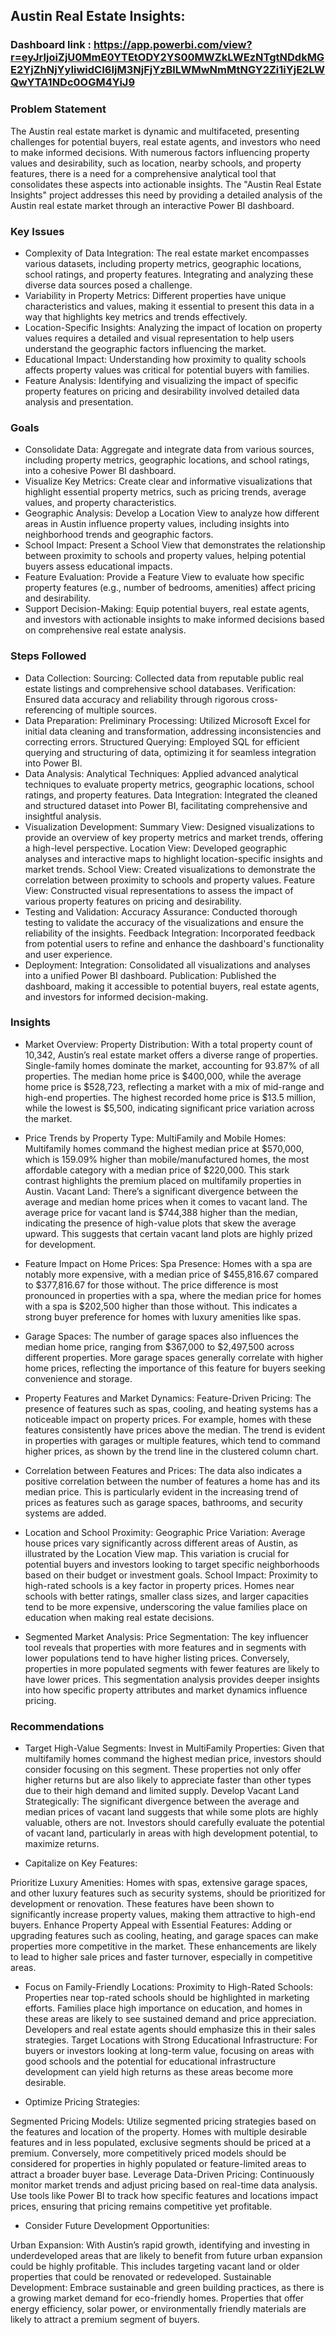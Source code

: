 ## Austin Real Estate Insights: 

### Dashboard link : https://app.powerbi.com/view?r=eyJrIjoiZjU0MmE0YTEtODY2YS00MWZkLWEzNTgtNDdkMGE2YjZhNjYyIiwidCI6IjM3NjFjYzBlLWMwNmMtNGY2Zi1iYjE2LWQwYTA1NDc0OGM4YiJ9

### Problem Statement

The Austin real estate market is dynamic and multifaceted, presenting challenges for potential buyers, real estate agents, and investors who need to make informed decisions. With numerous factors influencing property values and desirability, such as location, nearby schools, and property features, there is a need for a comprehensive analytical tool that consolidates these aspects into actionable insights. The "Austin Real Estate Insights" project addresses this need by providing a detailed analysis of the Austin real estate market through an interactive Power BI dashboard.

### Key Issues

- Complexity of Data Integration: The real estate market encompasses various datasets, including property metrics, geographic locations, school ratings, and property features. Integrating and analyzing these diverse data sources posed a challenge.
- Variability in Property Metrics: Different properties have unique characteristics and values, making it essential to present this data in a way that highlights key metrics and trends effectively.
- Location-Specific Insights: Analyzing the impact of location on property values requires a detailed and visual representation to help users understand the geographic factors influencing the market.
- Educational Impact: Understanding how proximity to quality schools affects property values was critical for potential buyers with families.
- Feature Analysis: Identifying and visualizing the impact of specific property features on pricing and desirability involved detailed data analysis and presentation.

### Goals

- Consolidate Data: Aggregate and integrate data from various sources, including property metrics, geographic locations, and school ratings, into a cohesive Power BI dashboard.
- Visualize Key Metrics: Create clear and informative visualizations that highlight essential property metrics, such as pricing trends, average values, and property characteristics.
- Geographic Analysis: Develop a Location View to analyze how different areas in Austin influence property values, including insights into neighborhood trends and geographic factors.
- School Impact: Present a School View that demonstrates the relationship between proximity to schools and property values, helping potential buyers assess educational impacts.
- Feature Evaluation: Provide a Feature View to evaluate how specific property features (e.g., number of bedrooms, amenities) affect pricing and desirability.
- Support Decision-Making: Equip potential buyers, real estate agents, and investors with actionable insights to make informed decisions based on comprehensive real estate analysis.

### Steps Followed

- Data Collection:
        Sourcing: Collected data from reputable public real estate listings and comprehensive school databases.
        Verification: Ensured data accuracy and reliability through rigorous cross-referencing of multiple sources.
- Data Preparation:
        Preliminary Processing: Utilized Microsoft Excel for initial data cleaning and transformation, addressing inconsistencies and correcting errors.
        Structured Querying: Employed SQL for efficient querying and structuring of data, optimizing it for seamless integration into Power BI.
- Data Analysis:
        Analytical Techniques: Applied advanced analytical techniques to evaluate property metrics, geographic locations, school ratings, and property features.
        Data Integration: Integrated the cleaned and structured dataset into Power BI, facilitating comprehensive and insightful analysis.
- Visualization Development:
        Summary View: Designed visualizations to provide an overview of key property metrics and market trends, offering a high-level perspective.
        Location View: Developed geographic analyses and interactive maps to highlight location-specific insights and market trends.
        School View: Created visualizations to demonstrate the correlation between proximity to schools and property values.
        Feature View: Constructed visual representations to assess the impact of various property features on pricing and desirability.
- Testing and Validation:
        Accuracy Assurance: Conducted thorough testing to validate the accuracy of the visualizations and ensure the reliability of the insights.
        Feedback Integration: Incorporated feedback from potential users to refine and enhance the dashboard's functionality and user experience.
- Deployment:
        Integration: Consolidated all visualizations and analyses into a unified Power BI dashboard.
        Publication: Published the dashboard, making it accessible to potential buyers, real estate agents, and investors for informed decision-making.

### Insights

- Market Overview:
        Property Distribution: With a total property count of 10,342, Austin’s real estate market offers a diverse range of properties. Single-family homes dominate the market, accounting for 93.87% of all properties. The median home price is $400,000, while the average home price is $528,723, reflecting a market with a mix of mid-range and high-end properties. The highest recorded home price is $13.5 million, while the lowest is $5,500, indicating significant price variation across the market.

- Price Trends by Property Type:
        MultiFamily and Mobile Homes: Multifamily homes command the highest median price at $570,000, which is 159.09% higher than mobile/manufactured homes, the most affordable category with a median price of $220,000. This stark contrast highlights the premium placed on multifamily properties in Austin.
        Vacant Land: There’s a significant divergence between the average and median home prices when it comes to vacant land. The average price for vacant land is $744,388 higher than the median, indicating the presence of high-value plots that skew the average upward. This suggests that certain vacant land plots are highly prized for development.

- Feature Impact on Home Prices:
        Spa Presence: Homes with a spa are notably more expensive, with a median price of $455,816.67 compared to $377,816.67 for those without. The price difference is most pronounced in properties with a spa, where the median price for homes with a spa is $202,500 higher than those without. This indicates a strong buyer preference for homes with luxury amenities like spas.
        
- Garage Spaces: The number of garage spaces also influences the median home price, ranging from $367,000 to $2,497,500 across different properties. More garage spaces generally correlate with higher home prices, reflecting the importance of this feature for buyers seeking convenience and storage.

- Property Features and Market Dynamics:
        Feature-Driven Pricing: The presence of features such as spas, cooling, and heating systems has a noticeable impact on property prices. For example, homes with these features consistently have prices above the median. The trend is evident in properties with garages or multiple features, which tend to command higher prices, as shown by the trend line in the clustered column chart.
   
- Correlation between Features and Prices: The data also indicates a positive correlation between the number of features a home has and its median price. This is particularly evident in the increasing trend of prices as features such as garage spaces, bathrooms, and security systems are added.

- Location and School Proximity:
        Geographic Price Variation: Average house prices vary significantly across different areas of Austin, as illustrated by the Location View map. This variation is crucial for potential buyers and investors looking to target specific neighborhoods based on their budget or investment goals.
        School Impact: Proximity to high-rated schools is a key factor in property prices. Homes near schools with better ratings, smaller class sizes, and larger capacities tend to be more expensive, underscoring the value families place on education when making real estate decisions.

- Segmented Market Analysis:
        Price Segmentation: The key influencer tool reveals that properties with more features and in segments with lower populations tend to have higher listing prices. Conversely, properties in more populated segments with fewer features are likely to have lower prices. This segmentation analysis provides deeper insights into how specific property attributes and market dynamics influence pricing.

### Recommendations

- Target High-Value Segments: Invest in MultiFamily Properties: Given that multifamily homes command the highest median price, investors should consider focusing on this segment. These properties not only offer higher returns but are also likely to appreciate faster than other types due to their high demand and limited supply.
    Develop Vacant Land Strategically: The significant divergence between the average and median prices of vacant land suggests that while some plots are highly valuable, others are not. Investors should carefully evaluate the potential of vacant land, particularly in areas with high development potential, to maximize returns.

- Capitalize on Key Features:

Prioritize Luxury Amenities: Homes with spas, extensive garage spaces, and other luxury features such as security systems, should be prioritized for development or renovation. These features have been shown to significantly increase property values, making them attractive to high-end buyers.
    Enhance Property Appeal with Essential Features: Adding or upgrading features such as cooling, heating, and garage spaces can make properties more competitive in the market. These enhancements are likely to lead to higher sale prices and faster turnover, especially in competitive areas.

- Focus on Family-Friendly Locations:
Proximity to High-Rated Schools: Properties near top-rated schools should be highlighted in marketing efforts. Families place high importance on education, and homes in these areas are likely to see sustained demand and price appreciation. Developers and real estate agents should emphasize this in their sales strategies.
    Target Locations with Strong Educational Infrastructure: For buyers or investors looking at long-term value, focusing on areas with good schools and the potential for educational infrastructure development can yield high returns as these areas become more desirable.

- Optimize Pricing Strategies:

Segmented Pricing Models: Utilize segmented pricing strategies based on the features and location of the property. Homes with multiple desirable features and in less populated, exclusive segments should be priced at a premium. Conversely, more competitively priced models should be considered for properties in highly populated or feature-limited areas to attract a broader buyer base.
    Leverage Data-Driven Pricing: Continuously monitor market trends and adjust pricing based on real-time data analysis. Use tools like Power BI to track how specific features and locations impact prices, ensuring that pricing remains competitive yet profitable.

- Consider Future Development Opportunities:

Urban Expansion: With Austin’s rapid growth, identifying and investing in underdeveloped areas that are likely to benefit from future urban expansion could be highly profitable. This includes targeting vacant land or older properties that could be renovated or redeveloped.
    Sustainable Development: Embrace sustainable and green building practices, as there is a growing market demand for eco-friendly homes. Properties that offer energy efficiency, solar power, or environmentally friendly materials are likely to attract a premium segment of buyers.
